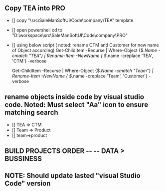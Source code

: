 ## Copy TEA into PRO
- [] copy "\src\SaleManSoftUI\Code\company\TEA" template
- [] open powershell cd to "D:\workspace\src\SaleManSoftUI\Code\company\PRO"
- []  using below script ( noted: rename CTM and Customer for new name of Object according)
	Get-ChildItem -Recurse | Where-Object {$_.Name -cmatch "TEA"} | Rename-Item -NewName { $_.name -creplace 'TEA', 'CTM'} -verbose
	
	Get-ChildItem -Recurse | Where-Object {$_.Name -cmatch "Team"} | Rename-Item -NewName { $_.name -creplace 'Team', 'Customer'} -verbose

## rename objects inside code by visual studio code. Noted: Must select "Aa" icon to ensure matching search
- [] TEA => CTM
- [] Team => Product
- [] team=>product

## BUILD PROJECTS ORDER -- -- DATA > BUSSINESS
## NOTE: Should update lasted "visual Studio Code" version

